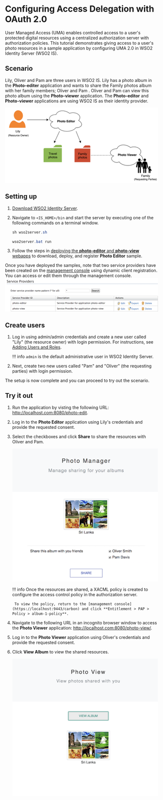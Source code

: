 # Configuring Access Delegation with OAuth 2.0

User Managed Access (UMA) enables controlled access to a user's protected digital resources using a centralized authorization server with authorization policies. This tutorial demonstrates giving access to a user's photo resources in a sample application by configuring UMA 2.0 in WSO2 Identity Server (WSO2 IS).

## Scenario 

Lily, Oliver and Pam are three users in WSO2 IS. Lily has a photo album in the **Photo-editer** application and wants to share the Family photos album with her family members; Oliver and Pam . Oliver and Pam can view this photo album using the **Photo-viewer** application. The **Photo-editor** and **Photo-viewer** applications are using WSO2 IS as their identity provider.
    
![uma-scenario-diagram](../assets/img/learn/uma-scenario-diagram.png)

## Setting up

1. [Download WSO2 Identity Server](https://wso2.com/identity-and-access-management/).

2. Navigate to `<IS_HOME>/bin` and start the server by executing one of the following commands on a terminal window.

    ``` java tab="Linux/MacOS"
    sh wso2server.sh
    ```

    ``` java tab="Windows"
    wso2server.bat run
    ```
	
3. Follow the steps in
   [deploying the **photo-editor** and **photo-view** webapps](../../learn/deploying-the-sample-app/#deploying-the-photo-editor-and-photo-viewer-webapps) to download, deploy, and register **Photo Editor** sample.

Once you have deployed the samples, note that two service providers have been created on the [management console](https://localhost:9443/carbon) using dynamic client registration. You can access or edit them through the management console. 
    ![photo-samples-service-providers](../assets/img/learn/photo-samples-service-providers.png)

## Create users

1. Log in using admin/admin credentials and create a new user called "Lily" (the resource owner) with login permission. For instructions, see [Adding Users and Roles](../../learn/adding-users-and-roles#create-a-user).

    !!! info
        `admin` is the default administrative user in WSO2 Identity Server.

2. Next, create two new users called "Pam" and "Oliver" (the requesting parties) with login permission. 

The setup is now complete and you can proceed to try out the scenario.

## Try it out

1. Run the application by visting the following URL: <http://localhost.com:8080/photo-edit>.

2. Log in to the **Photo Editor** application using Lily's credentials and provide the requested consent. 

3. Select the checkboxes and click **Share** to share the resources with Oliver and Pam.

    ![photo-editor-share](../assets/img/learn/photo-editor-share.png)

    !!! info
        Once the resources are shared, a XACML policy is created to configure the access control policy in the authorization server. 
        
        To view the policy, return to the [management console](https://localhost:9443/carbon) and click **Entitlement > PAP > Policy > album-1-policy**. 

4. Navigate to the following URL in an incognito browser window to access the **Photo Viewer** application: <http://localhost.com:8080/photo-view/>.

5. Log in to the **Photo Viewer** application using Oliver's credentials and provide the requested consent. 

6. Click **View Album** to view the shared resources.

    ![photo-viewer-view-album](../assets/img/learn/photo-viewer-view-album.png)
